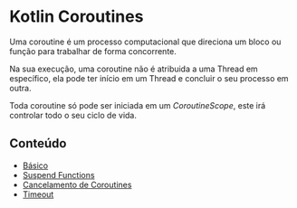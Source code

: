 
# Kotlin Coroutines

Uma coroutine é um processo computacional que direciona um bloco ou função para trabalhar de forma concorrente.

Na sua execução, uma coroutine não é atribuida a uma Thread em específico, ela pode ter início em um Thread e concluir o seu processo em outra.

Toda coroutine só pode ser iniciada em um *CoroutineScope*, este irá controlar todo o seu ciclo de vida.

## Conteúdo

* [Básico](src/main/kotlin/basic/README.md)
* [Suspend Functions](src/main/kotlin/suspend_functions/README.md)
* [Cancelamento de Coroutines](src/main/kotlin/cancellation/README.md)
* [Timeout](src/main/kotlin/timeout/README.md)
